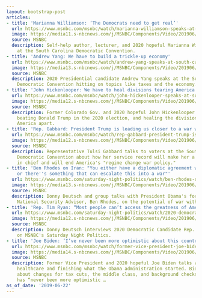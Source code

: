 ```yaml
---
layout: bootstrap-post
articles:
- title: 'Marianna Williamson: ‘The Democrats need to get real’'
  url: https://www.msnbc.com/msnbc/watch/marianna-williamson-speaks-at-south-carolina-democratic-convention-62504005960
  image: https://media11.s-nbcnews.com/j/MSNBC/Components/Video/201906/n_msnbc_mariannawilliamson_190622_1920x1080.nbcnews-fp-1200-630.jpg
  source: MSNBC
  description: Self-help author, lecturer, and 2020 hopeful Marianna Williamson speaks
    at the South Carolina Democratic Convention.
- title: 'Andrew Yang: We have to build a trickle-up economy'
  url: https://www.msnbc.com/msnbc/watch/andrew-yang-speaks-at-south-carolina-democratic-convention-62505029745
  image: https://media13.s-nbcnews.com/j/MSNBC/Components/Video/201906/n_msnbc_yang_190622_1920x1080.nbcnews-fp-1200-630.jpg
  source: MSNBC
  description: 2020 Presidential candidate Andrew Yang speaks at the South Carolina
    Democratic Convention hitting on topics like taxes and the economy.
- title: 'John Hickenlooper: We have to heal divisions tearing America apart'
  url: https://www.msnbc.com/msnbc/watch/john-hickenlooper-speaks-at-south-carolina-democratic-convention-62504005715
  image: https://media12.s-nbcnews.com/j/MSNBC/Components/Video/201906/n_msnbc_hickenlooper_190622_1920x1080.nbcnews-fp-1200-630.jpg
  source: MSNBC
  description: Former Colorado Gov. and 2020 hopeful John Hickenlooper talks about
    beating Donald Trump in the 2020 election, and healing the divisions that tear
    America apart.
- title: 'Rep. Gabbard: President Trump is leading us closer to a war with Iran'
  url: https://www.msnbc.com/msnbc/watch/rep-gabbard-president-trump-is-leading-us-closer-to-a-war-with-iran-62504005553
  image: https://media12.s-nbcnews.com/j/MSNBC/Components/Video/201906/n_msnbc_gabbardspeech_scdemconvention_190622_1920x1080.nbcnews-fp-1200-630.jpg
  source: MSNBC
  description: Representative Tulsi Gabbard talks to voters at the South Carolina
    Democratic Convention about how her service record will make her a good commander
    in chief and will end America's "regime change war policy."
- title: 'Ben Rhodes on Iran: "You either have a diplomatic agreement with these guys
    or there''s something that can escalate this into a war"'
  url: https://www.msnbc.com/saturday-night-politics/watch/ben-rhodes-on-iran-you-either-have-a-diplomatic-agreement-with-these-guys-or-there-s-something-that-can-escalate-this-into-a-war-62498885877
  image: https://media13.s-nbcnews.com/j/MSNBC/Components/Video/201906/C_BLK_STILL.nbcnews-fp-1200-630.jpg
  source: MSNBC
  description: Donny Deutsch and group talks with President Obama's former Deputy
    National Security Advisor, Ben Rhodes, on the potential of war with Iran.
- title: 'Rep. Tim Ryan: “Most people can’t access the greatness of America”'
  url: https://www.msnbc.com/saturday-night-politics/watch/2020-democratic-candidate-rep-tim-ryan-most-people-can-t-access-the-greatness-of-america-62498885871
  image: https://media12.s-nbcnews.com/j/MSNBC/Components/Video/201906/D_BLK_STILL.nbcnews-fp-1200-630.jpg
  source: MSNBC
  description: Donny Deutsch interviews 2020 Democratic Candidate Rep. Tim Ryan (D-OH)
    on MSNBC's Saturday Night Politics.
- title: 'Joe Biden: ‘I’ve never been more optimistic about this country’'
  url: https://www.msnbc.com/msnbc/watch/former-vice-president-joe-biden-speaks-at-south-carolina-democratic-convention-62501445900
  image: https://media14.s-nbcnews.com/j/MSNBC/Components/Video/201906/n_msnbc_joebiden_190622_1920x1080.nbcnews-fp-1200-630.jpg
  source: MSNBC
  description: Former Vice President and 2020 hopeful Joe Biden talks about public
    healthcare and finishing what the Obama administration started. Biden also talks
    about changes for tax cuts, the middle class, and background checks saying he
    has “never been more optimistic …
as_of_date: '2019-06-22'
---
```


